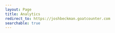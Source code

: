 ```yaml
---
layout: Page
title: Analytics
redirect_to: https://joshbeckman.goatcounter.com
searchable: true
---
```


